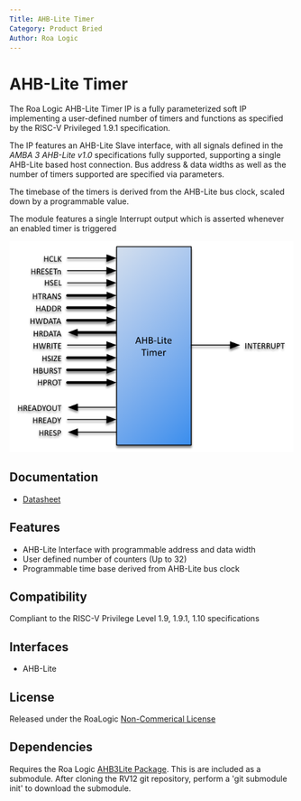 ```yaml
---
Title: AHB-Lite Timer
Category: Product Bried
Author: Roa Logic
---
```


# AHB-Lite Timer

The Roa Logic AHB-Lite Timer IP is a fully parameterized soft IP implementing a user-defined number of timers and functions as specified by the RISC-V Privileged 1.9.1 specification.

The IP features an AHB-Lite Slave interface, with all signals defined in the *AMBA 3 AHB-Lite v1.0* specifications fully supported, supporting a single AHB-Lite based host connection. Bus address & data widths as well as the number of timers supported are specified via parameters.

The timebase of the timers is derived from the AHB-Lite bus clock, scaled down by a programmable value.

The module features a single Interrupt output which is asserted whenever an enabled timer is triggered



![Example Implementation](assets/img/AHB-Lite-Timer-sig.png)

## Documentation

- [Datasheet](DATASHEET)

## Features

- AHB-Lite Interface with programmable address and data width
- User defined number of counters (Up to 32)
- Programmable time base derived from AHB-Lite bus clock

## Compatibility

Compliant to the RISC-V Privilege Level 1.9, 1.9.1, 1.10 specifications

## Interfaces

- AHB-Lite

## License

Released under the RoaLogic [Non-Commerical License](/LICENSE.md)

## Dependencies

Requires the Roa Logic [AHB3Lite Package](). This is are included as a submodule.
After cloning the RV12 git repository, perform a 'git submodule init' to download the submodule.